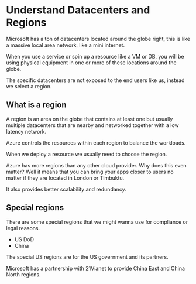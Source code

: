 # Understand Datacenters and Regions

Microsoft has a ton of datacenters located around the globe right, this is like a massive local area network, like a mini internet.

When you use a service or spin up a resource like a VM or DB, you will be using physical equipment in one or more of these locations around the globe.

The specific datacenters are not exposed to the end users like us, instead we select a region.

## What is a region

A region is an area on the globe that contains at least one but usually multiple datacenters that are nearby and networked together with a low latency network.

Azure controls the resources within each region to balance the workloads.

When we deploy a resource we usually need to choose the region.

Azure has more regions than any other cloud provider. Why does this even matter? Well it means that you can bring your apps closer to users no matter if they are located in London or Timbuktu.

It also provides better scalability and redundancy.

## Special regions

There are some special regions that we might wanna use for compliance or legal reasons.

- US DoD
- China

The special US regions are for the US government and its partners.

Microsoft has a partnership with 21Vianet to provide China East and China North regions.
